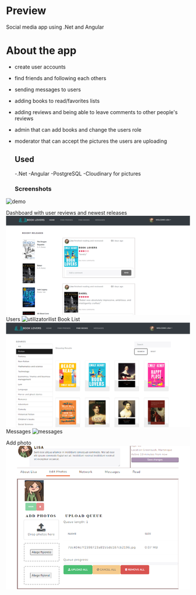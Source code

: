 # Preview
Social media app using .Net and Angular

# About the app

- create user accounts
- find friends and following each others
- sending messages to users
- adding books to read/favorites lists
- adding reviews and being able to leave comments to other people's reviews
- admin that can add books and change the users role
- moderator that can accept the pictures the users are uploading

  ## Used
  -.Net
  -Angular
  -PostgreSQL
  -Cloudinary for pictures

  ### Screenshots
![demo]([file:///C:/Users/Daria/Desktop/proiect/proiect.mp4](https://github.com/Dariapopa01/BookLovers/blob/master/Books/images/proiect.mp4))

Dashboard with user reviews and newest releases
![dashboard](https://github.com/Dariapopa01/BookLovers/blob/master/Books/images/home.png)
Users
![utilizatorilist](https://github.com/Dariapopa01/BookLovers/assets/92114784/9812d947-fd9a-43b4-9d3b-59e707608970)
Book List
![booka](https://github.com/Dariapopa01/BookLovers/blob/master/Books/images/booklist.png)
Messages
![messages](https://github.com/Dariapopa01/BookLovers/assets/92114784/68fcdbd4-68a4-4ba9-9a16-dc882cdf9978)


Add photo
![adauga photo](https://github.com/Dariapopa01/BookLovers/blob/master/Books/images/books.png)


